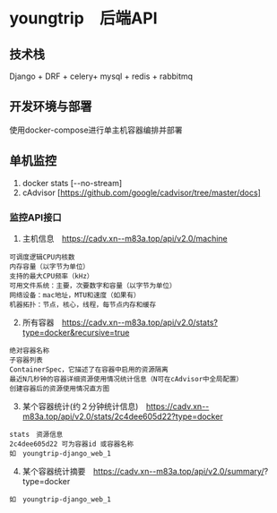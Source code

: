 # youngtrip　后端API

## 技术栈
Django + DRF + celery+ mysql + redis + rabbitmq

## 开发环境与部署
使用docker-compose进行单主机容器编排并部署

## 单机监控
1. docker stats [--no-stream]
2. cAdvisor  [https://github.com/google/cadvisor/tree/master/docs]

### 监控API接口
1. 主机信息　https://cadv.xn--m83a.top/api/v2.0/machine
```
可调度逻辑CPU内核数
内存容量（以字节为单位）
支持的最大CPU频率（kHz）
可用文件系统：主要，次要数字和容量（以字节为单位）
网络设备：mac地址，MTU和速度（如果有）
机器拓扑：节点，核心，线程，每节点内存和缓存
```
2. 所有容器　https://cadv.xn--m83a.top/api/v2.0/stats?type=docker&recursive=true
```
绝对容器名称
子容器列表
ContainerSpec，它描述了在容器中启用的资源隔离
最近N几秒钟的容器详细资源使用情况统计信息（N可在cAdvisor中全局配置）
创建容器后的资源使用情况直方图
```

3. 某个容器统计(约２分钟统计信息)　https://cadv.xn--m83a.top/api/v2.0/stats/2c4dee605d22?type=docker
```
stats　资源信息
2c4dee605d22 可为容器id 或容器名称
如　youngtrip-django_web_1
```

4. 某个容器统计摘要　https://cadv.xn--m83a.top/api/v2.0/summary/<container identifier>?type=docker
```
如　youngtrip-django_web_1
```